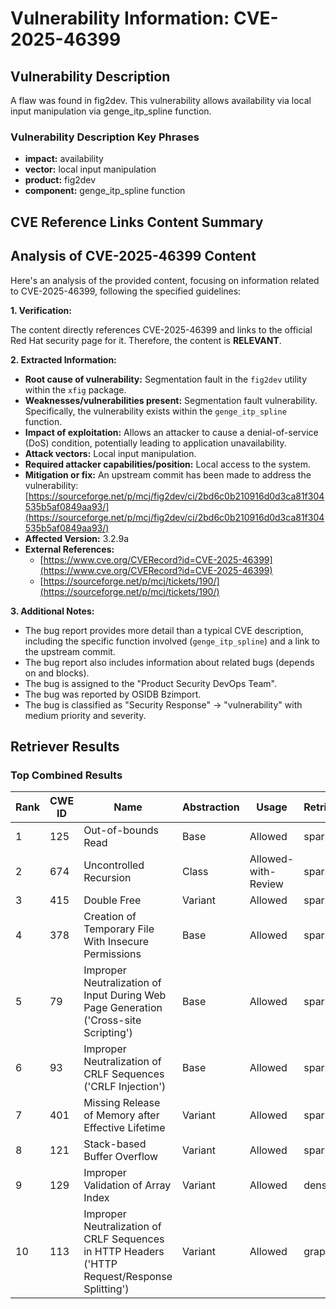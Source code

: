 # Vulnerability Information: CVE-2025-46399

## Vulnerability Description
A flaw was found in fig2dev. This vulnerability allows availability via local input manipulation via genge_itp_spline function.

### Vulnerability Description Key Phrases
- **impact:** availability
- **vector:** local input manipulation
- **product:** fig2dev
- **component:** genge_itp_spline function

## CVE Reference Links Content Summary
## Analysis of CVE-2025-46399 Content

Here's an analysis of the provided content, focusing on information related to CVE-2025-46399, following the specified guidelines:

**1. Verification:**

The content directly references CVE-2025-46399 and links to the official Red Hat security page for it. Therefore, the content is **RELEVANT**.

**2. Extracted Information:**

*   **Root cause of vulnerability:** Segmentation fault in the `fig2dev` utility within the `xfig` package.
*   **Weaknesses/vulnerabilities present:** Segmentation fault vulnerability. Specifically, the vulnerability exists within the `genge_itp_spline` function.
*   **Impact of exploitation:** Allows an attacker to cause a denial-of-service (DoS) condition, potentially leading to application unavailability.
*   **Attack vectors:** Local input manipulation.
*   **Required attacker capabilities/position:** Local access to the system.
*   **Mitigation or fix:** An upstream commit has been made to address the vulnerability: [https://sourceforge.net/p/mcj/fig2dev/ci/2bd6c0b210916d0d3ca81f304535b5af0849aa93/](https://sourceforge.net/p/mcj/fig2dev/ci/2bd6c0b210916d0d3ca81f304535b5af0849aa93/)
*   **Affected Version:** 3.2.9a
*   **External References:**
    *   [https://www.cve.org/CVERecord?id=CVE-2025-46399](https://www.cve.org/CVERecord?id=CVE-2025-46399)
    *   [https://sourceforge.net/p/mcj/tickets/190/](https://sourceforge.net/p/mcj/tickets/190/)

**3. Additional Notes:**

*   The bug report provides more detail than a typical CVE description, including the specific function involved (`genge_itp_spline`) and a link to the upstream commit.
*   The bug report also includes information about related bugs (depends on and blocks).
*   The bug is assigned to the "Product Security DevOps Team".
*   The bug was reported by OSIDB Bzimport.
*   The bug is classified as "Security Response" -> "vulnerability" with medium priority and severity.

## Retriever Results

### Top Combined Results

| Rank | CWE ID | Name | Abstraction | Usage  | Retrievers | Individual Scores |
|------|--------|------|-------------|-------|------------|-------------------|
| 1 | 125 | Out-of-bounds Read | Base | Allowed | sparse | 0.031 |
| 2 | 674 | Uncontrolled Recursion | Class | Allowed-with-Review | sparse | 0.029 |
| 3 | 415 | Double Free | Variant | Allowed | sparse | 0.027 |
| 4 | 378 | Creation of Temporary File With Insecure Permissions | Base | Allowed | sparse | 0.026 |
| 5 | 79 | Improper Neutralization of Input During Web Page Generation ('Cross-site Scripting') | Base | Allowed | sparse | 0.026 |
| 6 | 93 | Improper Neutralization of CRLF Sequences ('CRLF Injection') | Base | Allowed | sparse | 0.026 |
| 7 | 401 | Missing Release of Memory after Effective Lifetime | Variant | Allowed | sparse | 0.026 |
| 8 | 121 | Stack-based Buffer Overflow | Variant | Allowed | sparse | 0.026 |
| 9 | 129 | Improper Validation of Array Index | Variant | Allowed | dense | 0.516 |
| 10 | 113 | Improper Neutralization of CRLF Sequences in HTTP Headers ('HTTP Request/Response Splitting') | Variant | Allowed | graph | 0.003 |


